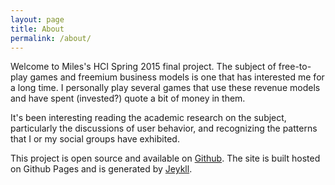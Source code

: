 ```yaml
---
layout: page
title: About
permalink: /about/
---
```


Welcome to Miles's HCI Spring 2015 final project. The subject of free-to-play games and freemium business models is one that has interested me for a long time. I personally play several games that use these revenue models and have spent (invested?) quote a bit of money in them.

It's been interesting reading the academic research on the subject, particularly the discussions of user behavior, and recognizing the patterns that I or my social groups have exhibited.

This project is open source and available on [Github](https://github.com/milescrabill/hci/tree/gh-pages). The site is built hosted on Github Pages and is generated by [Jeykll](http://jekyllrb.com).